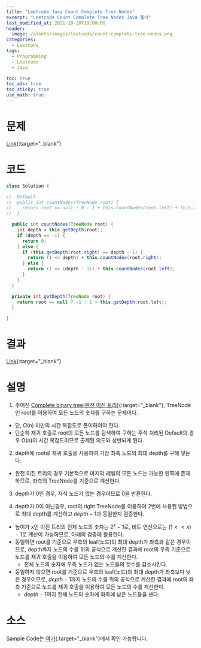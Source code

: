 ```yaml
---
title: "Leetcode Java Count Complete Tree Nodes"
excerpt: "Leetcode Count Complete Tree Nodes Java 풀이"
last_modified_at: 2021-10-28T13:00:00
header:
  image: /assets/images/leetcode/count-complete-tree-nodes.png
categories:
  - Leetcode
tags:
  - Programming
  - Leetcode
  - Java

toc: true
toc_ads: true
toc_sticky: true
use_math: true
---
```

# 문제
[Link](https://leetcode.com/problems/count-complete-tree-nodes/){:target="_blank"}

# 코드
```java
class Solution {

//  Default
//  public int countNodes(TreeNode root) {
//    return root == null ? 0 : 1 + this.countNodes(root.left) + this.countNodes(root.right);
//  }

  public int countNodes(TreeNode root) {
    int depth = this.getDepth(root);
    if (depth == -1) {
      return 0;
    } else {
      if (this.getDepth(root.right) == depth - 1) {
        return (1 << depth) + this.countNodes(root.right);
      } else {
        return (1 << (depth - 1)) + this.countNodes(root.left);
      }
    }
  }

  private int getDepth(TreeNode root) {
    return root == null ? -1 : 1 + this.getDepth(root.left);
  }

}
```

# 결과
[Link](https://leetcode.com/submissions/detail/578424222/){:target="_blank"}

# 설명
1. 주어진 [Complete binary tree(완전 이진 트리)](https://en.wikipedia.org/wiki/Binary_tree#Types_of_binary_trees){:target="_blank"}, TreeNode인 root를 이용하여 모든 노드의 숫자를 구하는 문제이다.
- 단, O(n) 미만의 시간 복잡도로 풀이하여야 한다.
- 단순히 재귀 호출로 root의 모든 노드를 탐색하여 구하는 주석 처리된 Default의 경우 O(n)의 시간 복잡도이므로 출제된 의도와 상반되게 된다.

2. depth에 root로 재귀 호출을 사용하여 가장 좌측 노드의 최대 depth를 구해 넣는다.
- 완전 이진 트리의 경우 기본적으로 마지막 레벨의 모든 노드는 가능한 왼쪽에 존재하므로, 좌측의 TreeNode를 기준으로 계산한다.

3. depth가 0인 경우, 자식 노드가 없는 경우이므로 0을 반환한다.

4. depth가 0이 아닌경우, root의 right TreeNode를 이용하여 2번에 사용된 방법으로 최대 depth를 계산하고 $depth - 1$과 동일한지 검증한다.
- 높이가 x인 이진 트리의 전체 노드의 숫자는 $2^x - 1$로, 비트 연산으로는 $(1 << x) - 1$로 계산이 가능하므로, 아래의 검증에 활용한다.
- 동일하면 root를 기준으로 우측의 leaf(노드)의 최대 depth가 좌측과 같은 경우이므로, depth까지 노드의 수를 위의 공식으로 계산한 결과에 root의 우측 기준으로 노드를 재귀 호출을 이용하여 모든 노드의 수를 계산한다.
  - 전체 노드의 숫자에 우측 노드가 없는 노드들의 갯수를 감소시킨다.
- 동일하지 않으면 root를 기준으로 우측의 leaf(노드)의 최대 depth가 좌측보다 낮은 경우이므로, $depth - 1$까지 노드의 수를 위의 공식으로 계산한 결과에 root의 좌측 기준으로 노드를 재귀 호출을 이용하여 모든 노드의 수를 계산한다.
  - $depth - 1$까지 전체 노드의 숫자에 좌측에 남은 노드들을 센다.

# 소스
Sample Code는 [여기](https://github.com/GracefulSoul/leetcode/blob/master/src/main/java/gracefulsoul/problems/CountCompleteTreeNodes.java){:target="_blank"}에서 확인 가능합니다.